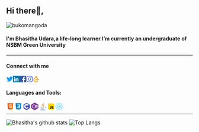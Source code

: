 ## Hi there👋, 
<p align="left"> <img src="https://komarev.com/ghpvc/?username=bukomangoda&label=Profile%20views&color=0e75b6&style=flat" alt="bukomangoda" /> </p>

#### I'm Bhasitha Udara,a life-long learner.I’m currently an undergraduate of NSBM Green University  

<hr>


#### Connect with me
<a href="" target="blank"><img align="left" src="icons/twitter.svg" alt="bukomangoda" width="18px" /></a>
<a href="https://www.linkedin.com/in/bhasitha-udara/" target="blank"><img align="left" src="icons/linkedin.svg" alt="bukomangoda" width="18px" /></a>
<a href="https://www.facebook.com/basitha.komangoda" target="blank"><img align="left" src="icons/facebook.svg" alt="bukomangoda" width="18px" /></a>
<a href="" target="blank"><img align="left" src="icons/instagram.svg" alt="bukomangoda" width="18px" /></a>
<a href="" target="blank"><img align="left" src="icons/leetcode.svg" alt="bukomangoda" width="18px" /></a>
<br />

#### Languages  and Tools: 
<a target="blank"><img align="left" src="icons/html.svg" alt="bukomangoda" width="22px" /></a>
<a target="blank"><img align="left" src="icons/css3.svg" alt="bukomangoda" width="22px" /></a>
<a target="blank"><img align="left" src="icons/c.svg" alt="bukomangoda" width="22px" /></a>
<a target="blank"><img align="left" src="icons/csharp.svg" alt="bukomangoda" width="22px" /></a>
<a target="blank"><img align="left" src="icons/java.svg" alt="bukomangoda" width="22px" /></a>
<a target="blank"><img align="left" src="icons/javascript.svg" alt="bukomangoda" width="22px" /></a>
<a target="blank"><img align="left" src="icons/react.svg" alt="bukomangoda" width="22px" /></a>
<br>

<hr>

![Bhasitha's github stats](https://github-readme-stats.vercel.app/api?username=bukomangoda&layout=compact&langs_count=8&theme=dark)
![Top Langs](https://github-readme-stats.vercel.app/api/top-langs/?username=bukomangoda&layout=compact&langs_count=8&theme=light)










